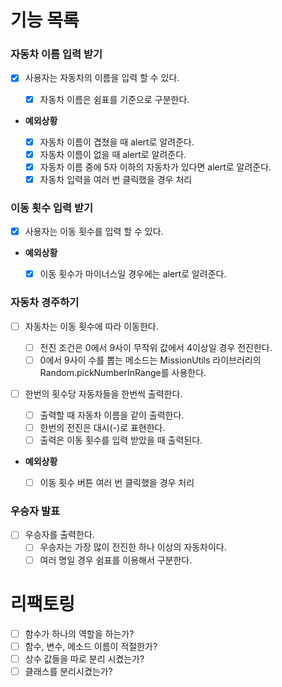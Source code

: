 # 기능 목록

### 자동차 이름 입력 받기

- [x] 사용자는 자동차의 이름을 입력 할 수 있다.

  - [x] 자동차 이름은 쉼표를 기준으로 구분한다.

- **예외상황**

  - [x] 자동차 이름이 겹쳤을 때 alert로 알려준다.
  - [x] 자동차 이름이 없을 때 alert로 알려준다.
  - [x] 자동차 이름 중에 5자 이하의 자동차가 있다면 alert로 알려준다.
  - [x] 자동차 입력을 여러 번 클릭했을 경우 처리

### 이동 횟수 입력 받기

- [x] 사용자는 이동 횟수를 입력 할 수 있다.

- **예외상황**

  - [x] 이동 횟수가 마이너스일 경우에는 alert로 알려준다.

### 자동차 경주하기

- [ ] 자동차는 이동 횟수에 따라 이동한다.

  - [ ] 전진 조건은 0에서 9사이 무작위 값에서 4이상일 경우 전진한다.
  - [ ] 0에서 9사이 수를 뽑는 메소드는 MissionUtils 라이브러리의 Random.pickNumberInRange를 사용한다.

- [ ] 한번의 횟수당 자동차들을 한번씩 출력한다.

  - [ ] 출력할 때 자동차 이름을 같이 출력한다.
  - [ ] 한번의 전진은 대시(-)로 표현한다.
  - [ ] 출력은 이동 횟수를 입력 받았을 때 출력된다.

- **예외상황**

  - [ ] 이동 횟수 버튼 여러 번 클릭했을 경우 처리

### 우승자 발표

- [ ] 우승자를 출력한다.
  - [ ] 우승자는 가장 많이 전진한 하나 이상의 자동차이다.
  - [ ] 여러 명일 경우 쉼표를 이용해서 구분한다.

# 리팩토링

- [ ] 함수가 하나의 역할을 하는가?
- [ ] 함수, 변수, 메소드 이름이 적절한가?
- [ ] 상수 값들을 따로 분리 시켰는가?
- [ ] 클래스를 분리시켰는가?
